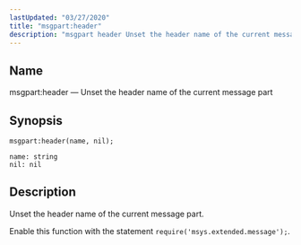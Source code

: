 ```yaml
---
lastUpdated: "03/27/2020"
title: "msgpart:header"
description: "msgpart header Unset the header name of the current message part msgpart header name nil Unset the header name of the current message part Enable this function with the statement require msys extended message..."
---
```


<a name="lua.ref.msgpart_header2"></a> 
## Name

msgpart:header — Unset the header name of the current message part

<a name="idp17075696"></a> 
## Synopsis

`msgpart:header(name, nil);`

```
name: string
nil: nil
```
<a name="idp17078672"></a> 
## Description

Unset the header name of the current message part.

Enable this function with the statement `require('msys.extended.message');`.